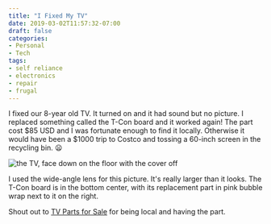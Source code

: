 ```yaml
---
title: "I Fixed My TV"
date: 2019-03-02T11:57:32-07:00
draft: false
categories:
- Personal
- Tech
tags:
- self reliance
- electronics
- repair
- frugal
---
```


I fixed our 8-year old TV. It turned on and it had sound but no picture. I replaced something called the T-Con board and it worked again! The part cost $85 USD and I was fortunate enough to find it locally. Otherwise it would have been a $1000 trip to Costco and tossing a 60-inch screen in the recycling bin. :frowning:

<!--more-->

![the TV, face down on the floor with the cover off](/images/IMG_20190228_155002541.jpg)

I used the wide-angle lens for this picture. It's really larger than it looks. The T-Con board is in the bottom center, with its replacement part in pink bubble wrap next to it on the right.

Shout out to [TV Parts for Sale](https://tvpartsforsale.com/) for being local and having the part.